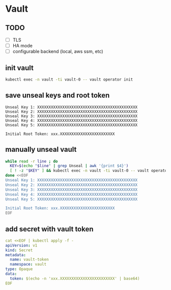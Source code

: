 # Vault

## TODO

- [ ] TLS
- [ ] HA mode
- [ ] configurable backend (local, aws ssm, etc)

## init vault

```bash
kubectl exec -n vault -ti vault-0 -- vault operator init
```

## save unseal keys and root token

```
Unseal Key 1: XXXXXXXXXXXXXXXXXXXXXXXXXXXXXXXXXXXXXXXXXXXX
Unseal Key 2: XXXXXXXXXXXXXXXXXXXXXXXXXXXXXXXXXXXXXXXXXXXX
Unseal Key 3: XXXXXXXXXXXXXXXXXXXXXXXXXXXXXXXXXXXXXXXXXXXX
Unseal Key 4: XXXXXXXXXXXXXXXXXXXXXXXXXXXXXXXXXXXXXXXXXXXX
Unseal Key 5: XXXXXXXXXXXXXXXXXXXXXXXXXXXXXXXXXXXXXXXXXXXX

Initial Root Token: xxx.XXXXXXXXXXXXXXXXXXXXXXXX
```

## manually unseal vault

```bash
while read -r line ; do
  KEY=$(echo "$line" | grep Unseal | awk '{print $4}')
  [ ! -z "$KEY" ] && kubectl exec -n vault -ti vault-0 -- vault operator unseal $KEY
done <<EOF
Unseal Key 1: XXXXXXXXXXXXXXXXXXXXXXXXXXXXXXXXXXXXXXXXXXXX
Unseal Key 2: XXXXXXXXXXXXXXXXXXXXXXXXXXXXXXXXXXXXXXXXXXXX
Unseal Key 3: XXXXXXXXXXXXXXXXXXXXXXXXXXXXXXXXXXXXXXXXXXXX
Unseal Key 4: XXXXXXXXXXXXXXXXXXXXXXXXXXXXXXXXXXXXXXXXXXXX
Unseal Key 5: XXXXXXXXXXXXXXXXXXXXXXXXXXXXXXXXXXXXXXXXXXXX

Initial Root Token: xxx.XXXXXXXXXXXXXXXXXXXXXXXX
EOF
```

## add secret with vault token

```yaml
cat <<EOF | kubectl apply -f -
apiVersion: v1
kind: Secret
metadata:
  name: vault-token
  namespace: vault
type: Opaque
data:
  token: $(echo -n 'xxx.XXXXXXXXXXXXXXXXXXXXXXXX' | base64)
EOF
```
